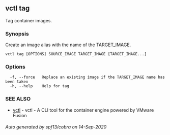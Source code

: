 ## vctl tag

Tag container images.

### Synopsis

Create an image alias with the name of the TARGET_IMAGE.

```
vctl tag [OPTIONS] SOURCE_IMAGE TARGET_IMAGE [TARGET_IMAGE...]
```

### Options

```
  -f, --force   Replace an existing image if the TARGET_IMAGE name has been taken
  -h, --help    Help for tag
```

### SEE ALSO

* [vctl](vctl.md)	 - vctl - A CLI tool for the container engine powered by VMware Fusion

###### Auto generated by spf13/cobra on 14-Sep-2020
